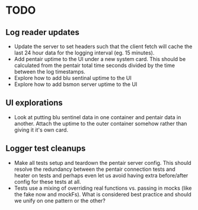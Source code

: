# TODO


## Log reader updates
* Update the server to set headers such that the client fetch will cache the last 24 hour data for the logging interval (eg. 15 minutes).
* Add pentair uptime to the UI under a new system card. This should be calculated from the pentair total time seconds divided by the time between the log timestamps.
* Explore how to add blu sentinal uptime to the UI
* Explore how to add bsmon server uptime to the UI

## UI explorations
* Look at putting blu sentinel data in one container and pentair data in another. Attach the uptime to the outer container somehow rather than giving it it's own card.

## Logger test cleanups
* Make all tests setup and teardown the pentair server config. This should resolve the redundancy between the pentair connection tests and heater on tests and perhaps even let us avoid having extra before/after config for these tests at all.
* Tests use a mixing of overriding real functions vs. passing in mocks (like the fake now and mockFs). What is considered best practice and should we unify on one pattern or the other?
